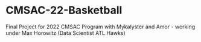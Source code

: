 # CMSAC-22-Basketball
Final Project for 2022 CMSAC Program with Mykalyster and Amor - working under Max Horowitz (Data Scientist ATL Hawks)
